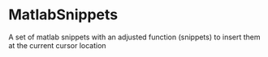 # MatlabSnippets
 A set of matlab snippets with an adjusted function (snippets) to insert them at the current cursor location
